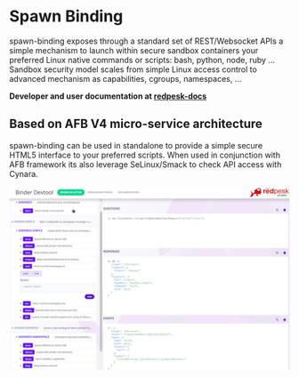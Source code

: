 # Spawn Binding

spawn-binding exposes through a standard set of REST/Websocket APIs a simple mechanism to launch within secure sandbox containers your preferred Linux native commands or scripts: bash, python, node, ruby ...
Sandbox security model scales from simple Linux access control to advanced mechanism as capabilities, cgroups, namespaces, ...

**Developer and user documentation at [redpesk-docs](https://docs.redpesk.bzh/docs/en/master/redpesk-core/spawn/1-architecture_presentation.html)**

## Based on AFB V4 micro-service architecture

spawn-binding can be used in standalone to provide a simple secure HTML5 interface to your preferred scripts. When used in conjunction with AFB framework its also leverage SeLinux/Smack to check API access with Cynara.

![spawn-biding-html5](docs/assets/spawn-binding-dirconf.jpg)
